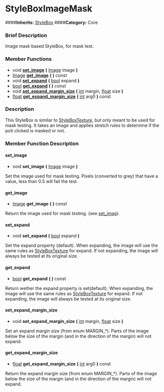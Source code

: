 #  StyleBoxImageMask  
####**Inherits:** [StyleBox](class_stylebox)
####**Category:** Core

###  Brief Description  
Image mask based StyleBox, for mask test.

###  Member Functions 
  * void  **[set&#95;image](#set_image)**  **(** [Image](class_image) image  **)**
  * [Image](class_image)  **[get&#95;image](#get_image)**  **(** **)** const
  * void  **[set&#95;expand](#set_expand)**  **(** [bool](class_bool) expand  **)**
  * [bool](class_bool)  **[get&#95;expand](#get_expand)**  **(** **)** const
  * void  **[set&#95;expand&#95;margin&#95;size](#set_expand_margin_size)**  **(** [int](class_int) margin, [float](class_float) size  **)**
  * [float](class_float)  **[get&#95;expand&#95;margin&#95;size](#get_expand_margin_size)**  **(** [int](class_int) arg0  **)** const

###  Description  
This StyleBox is similar to [StyleBoxTexture](class_styleboxtexture), but only meant to be used for mask testing. It takes an image and applies stretch rules to determine if the poit clicked is masked or not.

###  Member Function Description  

#### <a name="set_image">set_image</a>
  * void  **set&#95;image**  **(** [Image](class_image) image  **)**

Set the image used for mask testing. Pixels (converted to grey) that have a value, less than 0.5 will fail the test.

#### <a name="get_image">get_image</a>
  * [Image](class_image)  **get&#95;image**  **(** **)** const

Return the image used for mask testing. (see [set&#95;imag](#set_imag)).

#### <a name="set_expand">set_expand</a>
  * void  **set&#95;expand**  **(** [bool](class_bool) expand  **)**

Set the expand property (default). When expanding, the image will use the same rules as [StyleBoxTexture](class_styleboxtexture) for expand. If not expanding, the image will always be tested at its original size.

#### <a name="get_expand">get_expand</a>
  * [bool](class_bool)  **get&#95;expand**  **(** **)** const

Return wether the expand property is set(default). When expanding, the image will use the same rules as [StyleBoxTexture](class_styleboxtexture) for expand. If not expanding, the image will always be tested at its original size.

#### <a name="set_expand_margin_size">set_expand_margin_size</a>
  * void  **set&#95;expand&#95;margin&#95;size**  **(** [int](class_int) margin, [float](class_float) size  **)**

Set an expand margin size (from enum MARGIN_*). Parts of the image below the size of the margin (and in the direction of the margin) will not expand.

#### <a name="get_expand_margin_size">get_expand_margin_size</a>
  * [float](class_float)  **get&#95;expand&#95;margin&#95;size**  **(** [int](class_int) arg0  **)** const

Return the expand margin size (from enum MARGIN_*). Parts of the image below the size of the margin (and in the direction of the margin) will not expand.
